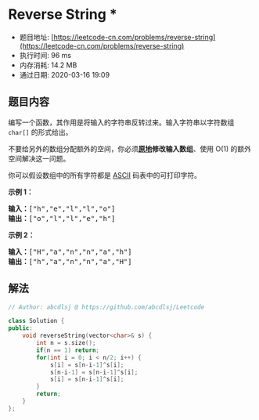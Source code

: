 # Reverse String *
- 题目地址: [https://leetcode-cn.com/problems/reverse-string](https://leetcode-cn.com/problems/reverse-string)
- 执行时间: 96 ms
- 内存消耗: 14.2 MB
- 通过日期: 2020-03-16 19:09

## 题目内容
<p>编写一个函数，其作用是将输入的字符串反转过来。输入字符串以字符数组 <code>char[]</code> 的形式给出。</p>

<p>不要给另外的数组分配额外的空间，你必须<strong><a href="https://baike.baidu.com/item/原地算法" target="_blank">原地</a>修改输入数组</strong>、使用 O(1) 的额外空间解决这一问题。</p>

<p>你可以假设数组中的所有字符都是 <a href="https://baike.baidu.com/item/ASCII" target="_blank">ASCII</a> 码表中的可打印字符。</p>



<p><strong>示例 1：</strong></p>

<pre><strong>输入：</strong>["h","e","l","l","o"]
<strong>输出：</strong>["o","l","l","e","h"]
</pre>

<p><strong>示例 2：</strong></p>

<pre><strong>输入：</strong>["H","a","n","n","a","h"]
<strong>输出：</strong>["h","a","n","n","a","H"]</pre>


## 解法
```cpp
// Author: abcdlsj @ https://github.com/abcdlsj/Leetcode

class Solution {
public:
    void reverseString(vector<char>& s) {
        int n = s.size();
        if(n == 1) return;
        for(int i = 0; i < n/2; i++) {
            s[i] = s[n-i-1]^s[i];
            s[n-i-1] = s[n-i-1]^s[i];
            s[i] = s[n-i-1]^s[i];
        }
        return;
    }
};

```